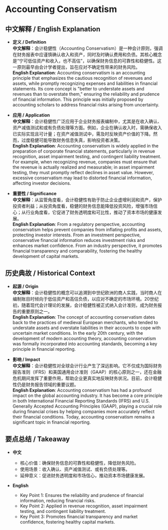 # Accounting Conservatism

## 中文解释 / English Explanation

* **定义 / Definition**  
  **中文解释**：会计稳健性（Accounting Conservatism）是一种会计原则，强调在财务报表中应谨慎确认收入和资产，同时及时确认费用和负债。其核心概念是“宁可低估资产和收入，也不高估”，以确保财务信息的可靠性和稳健性。这一原则最早由会计学者提出，旨在应对不确定性带来的财务风险。  
  **English Explanation**: Accounting conservatism is an accounting principle that emphasizes the cautious recognition of revenues and assets, while promptly recognizing expenses and liabilities in financial statements. Its core concept is "better to understate assets and revenues than to overstate them," ensuring the reliability and prudence of financial information. This principle was initially proposed by accounting scholars to address financial risks arising from uncertainty.

* **应用 / Application**  
  **中文解释**：会计稳健性广泛应用于企业财务报表编制中，尤其是在收入确认、资产减值测试和或有负债处理等方面。例如，企业在确认收入时，需确保收入已实际实现且可计量；在资产减值测试中，需及时反映资产价值的下降。然而，过度稳健可能导致财务信息失真，影响投资者决策。  
  **English Explanation**: Accounting conservatism is widely applied in the preparation of corporate financial statements, particularly in revenue recognition, asset impairment testing, and contingent liability treatment. For example, when recognizing revenue, companies must ensure that the revenue is actually realized and measurable; in asset impairment testing, they must promptly reflect declines in asset value. However, excessive conservatism may lead to distorted financial information, affecting investor decisions.

* **重要性 / Significance**  
  **中文解释**：从监管角度看，会计稳健性有助于防止企业虚增利润和资产，保护投资者利益；从投资角度看，稳健的财务信息能降低投资风险，增强市场信心；从行业角度看，它促进了财务透明度和可比性，推动了资本市场的健康发展。  
  **English Explanation**: From a regulatory perspective, accounting conservatism helps prevent companies from inflating profits and assets, protecting investor interests. From an investment perspective, conservative financial information reduces investment risks and enhances market confidence. From an industry perspective, it promotes financial transparency and comparability, fostering the healthy development of capital markets.

## 历史典故 / Historical Context

* **起源 / Origin**  
  **中文解释**：会计稳健性的概念可以追溯到中世纪欧洲的商人实践，当时商人在编制账目时倾向于低估资产和高估负债，以应对不确定的市场环境。20世纪初，随着现代会计理论的发展，会计稳健性被正式纳入会计准则，成为财务报告的重要原则之一。  
  **English Explanation**: The concept of accounting conservatism dates back to the practices of medieval European merchants, who tended to understate assets and overstate liabilities in their accounts to cope with uncertain market conditions. In the early 20th century, with the development of modern accounting theory, accounting conservatism was formally incorporated into accounting standards, becoming a key principle in financial reporting.

* **影响 / Impact**  
  **中文解释**：会计稳健性对全球会计行业产生了深远影响。它不仅成为国际财务报告准则（IFRS）和美国通用会计准则（GAAP）的核心原则之一，还在金融危机期间发挥了重要作用，帮助企业更真实地反映财务状况。目前，会计稳健性仍是财务报告领域的重要议题。  
  **English Explanation**: Accounting conservatism has had a profound impact on the global accounting industry. It has become a core principle in both International Financial Reporting Standards (IFRS) and U.S. Generally Accepted Accounting Principles (GAAP), playing a crucial role during financial crises by helping companies more accurately reflect their financial conditions. Today, accounting conservatism remains a significant topic in financial reporting.

## 要点总结 / Takeaway

* **中文**  
  - 核心价值：确保财务信息的可靠性和稳健性，降低财务风险。  
  - 使用场景：收入确认、资产减值测试、或有负债处理等。  
  - 延伸意义：促进财务透明度和市场信心，推动资本市场健康发展。  

* **English**  
  - Key Point 1: Ensures the reliability and prudence of financial information, reducing financial risks.  
  - Key Point 2: Applied in revenue recognition, asset impairment testing, and contingent liability treatment.  
  - Key Point 3: Promotes financial transparency and market confidence, fostering healthy capital markets.